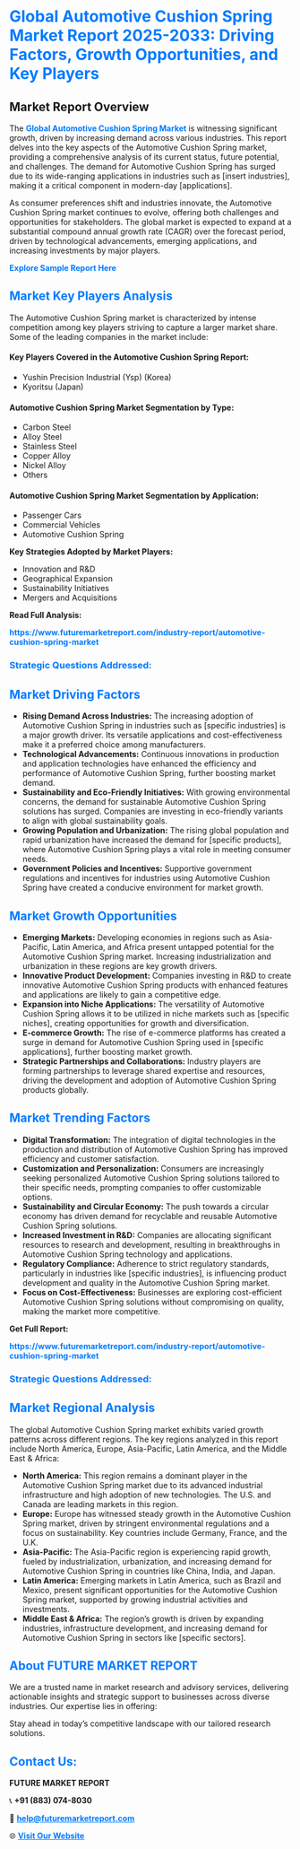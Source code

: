 <h1 style="color: #007BFF;">Global Automotive Cushion Spring Market Report 2025-2033: Driving Factors, Growth Opportunities, and Key Players</h1>

<section id="overview">
<h2>Market Report Overview</h2>
<p>The <a href="https://www.futuremarketreport.com/industry-report/automotive-cushion-spring-market" style="color: #007BFF; text-decoration: none;"><strong>Global Automotive Cushion Spring Market</strong></a> is witnessing significant growth, driven by increasing demand across various industries. This report delves into the key aspects of the Automotive Cushion Spring market, providing a comprehensive analysis of its current status, future potential, and challenges. The demand for Automotive Cushion Spring has surged due to its wide-ranging applications in industries such as [insert industries], making it a critical component in modern-day [applications].</p>
<p>As consumer preferences shift and industries innovate, the Automotive Cushion Spring market continues to evolve, offering both challenges and opportunities for stakeholders. The global market is expected to expand at a substantial compound annual growth rate (CAGR) over the forecast period, driven by technological advancements, emerging applications, and increasing investments by major players.</p>
</section>

<section id="overview">
<p><a href="https://www.futuremarketreport.com/request-sample/reportId=126079" style="color: #007BFF; text-decoration: none;"><strong>Explore Sample Report Here</strong></a></p>
</section>

<section id="key-players">
<h2 style="color: #007BFF;">Market Key Players Analysis</h2>
<p>The Automotive Cushion Spring market is characterized by intense competition among key players striving to capture a larger market share. Some of the leading companies in the market include:</p>
<h4>Key Players Covered in the Automotive Cushion Spring Report:</h4>
<ul><li>Yushin Precision Industrial (Ysp) (Korea)</li><li>Kyoritsu (Japan)</li></ul>
<h4>Automotive Cushion Spring Market Segmentation by Type:</h4>
<ul><li>Carbon Steel</li><li>Alloy Steel</li><li>Stainless Steel</li><li>Copper Alloy</li><li>Nickel Alloy</li><li>Others</li></ul>

<h4>Automotive Cushion Spring Market Segmentation by Application:</h4>
<ul><li>Passenger Cars</li><li>Commercial Vehicles</li><li>Automotive Cushion Spring</li></ul>
<p><strong>Key Strategies Adopted by Market Players:</strong></p>
<ul>
<li>Innovation and R&D</li>
<li>Geographical Expansion</li>
<li>Sustainability Initiatives</li>
<li>Mergers and Acquisitions</li>
</ul>
</section>

<section>
<p><strong>Read Full Analysis: </strong></p><a href="https://www.futuremarketreport.com/industry-report/automotive-cushion-spring-market" style="color: #007BFF; text-decoration: none;"><strong>https://www.futuremarketreport.com/industry-report/automotive-cushion-spring-market</strong></a>
<h3 style="color: #007BFF;">Strategic Questions Addressed:</h3>
</section>

<section id="driving-factors">
<h2 style="color: #007BFF;">Market Driving Factors</h2>
<ul>
<li><strong>Rising Demand Across Industries:</strong> The increasing adoption of Automotive Cushion Spring in industries such as [specific industries] is a major growth driver. Its versatile applications and cost-effectiveness make it a preferred choice among manufacturers.</li>
<li><strong>Technological Advancements:</strong> Continuous innovations in production and application technologies have enhanced the efficiency and performance of Automotive Cushion Spring, further boosting market demand.</li>
<li><strong>Sustainability and Eco-Friendly Initiatives:</strong> With growing environmental concerns, the demand for sustainable Automotive Cushion Spring solutions has surged. Companies are investing in eco-friendly variants to align with global sustainability goals.</li>
<li><strong>Growing Population and Urbanization:</strong> The rising global population and rapid urbanization have increased the demand for [specific products], where Automotive Cushion Spring plays a vital role in meeting consumer needs.</li>
<li><strong>Government Policies and Incentives:</strong> Supportive government regulations and incentives for industries using Automotive Cushion Spring have created a conducive environment for market growth.</li>
</ul>
</section>

<section id="growth-opportunities">
<h2 style="color: #007BFF;">Market Growth Opportunities</h2>
<ul>
<li><strong>Emerging Markets:</strong> Developing economies in regions such as Asia-Pacific, Latin America, and Africa present untapped potential for the Automotive Cushion Spring market. Increasing industrialization and urbanization in these regions are key growth drivers.</li>
<li><strong>Innovative Product Development:</strong> Companies investing in R&D to create innovative Automotive Cushion Spring products with enhanced features and applications are likely to gain a competitive edge.</li>
<li><strong>Expansion into Niche Applications:</strong> The versatility of Automotive Cushion Spring allows it to be utilized in niche markets such as [specific niches], creating opportunities for growth and diversification.</li>
<li><strong>E-commerce Growth:</strong> The rise of e-commerce platforms has created a surge in demand for Automotive Cushion Spring used in [specific applications], further boosting market growth.</li>
<li><strong>Strategic Partnerships and Collaborations:</strong> Industry players are forming partnerships to leverage shared expertise and resources, driving the development and adoption of Automotive Cushion Spring products globally.</li>
</ul>
</section>

<section id="trending-factors">
<h2 style="color: #007BFF;">Market Trending Factors</h2>
<ul>
<li><strong>Digital Transformation:</strong> The integration of digital technologies in the production and distribution of Automotive Cushion Spring has improved efficiency and customer satisfaction.</li>
<li><strong>Customization and Personalization:</strong> Consumers are increasingly seeking personalized Automotive Cushion Spring solutions tailored to their specific needs, prompting companies to offer customizable options.</li>
<li><strong>Sustainability and Circular Economy:</strong> The push towards a circular economy has driven demand for recyclable and reusable Automotive Cushion Spring solutions.</li>
<li><strong>Increased Investment in R&D:</strong> Companies are allocating significant resources to research and development, resulting in breakthroughs in Automotive Cushion Spring technology and applications.</li>
<li><strong>Regulatory Compliance:</strong> Adherence to strict regulatory standards, particularly in industries like [specific industries], is influencing product development and quality in the Automotive Cushion Spring market.</li>
<li><strong>Focus on Cost-Effectiveness:</strong> Businesses are exploring cost-efficient Automotive Cushion Spring solutions without compromising on quality, making the market more competitive.</li>
</ul>
</section>

<section>
<p><strong>Get Full Report: </strong></p><a href="https://www.futuremarketreport.com/industry-report/automotive-cushion-spring-market" style="color: #007BFF; text-decoration: none;"><strong>https://www.futuremarketreport.com/industry-report/automotive-cushion-spring-market</strong></a>
<h3 style="color: #007BFF;">Strategic Questions Addressed:</h3>
</section>


<section id="regional-analysis">
<h2 style="color: #007BFF;">Market Regional Analysis</h2>
<p>The global Automotive Cushion Spring market exhibits varied growth patterns across different regions. The key regions analyzed in this report include North America, Europe, Asia-Pacific, Latin America, and the Middle East & Africa:</p>
<ul>
<li><strong>North America:</strong> This region remains a dominant player in the Automotive Cushion Spring market due to its advanced industrial infrastructure and high adoption of new technologies. The U.S. and Canada are leading markets in this region.</li>
<li><strong>Europe:</strong> Europe has witnessed steady growth in the Automotive Cushion Spring market, driven by stringent environmental regulations and a focus on sustainability. Key countries include Germany, France, and the U.K.</li>
<li><strong>Asia-Pacific:</strong> The Asia-Pacific region is experiencing rapid growth, fueled by industrialization, urbanization, and increasing demand for Automotive Cushion Spring in countries like China, India, and Japan.</li>
<li><strong>Latin America:</strong> Emerging markets in Latin America, such as Brazil and Mexico, present significant opportunities for the Automotive Cushion Spring market, supported by growing industrial activities and investments.</li>
<li><strong>Middle East & Africa:</strong> The region’s growth is driven by expanding industries, infrastructure development, and increasing demand for Automotive Cushion Spring in sectors like [specific sectors].</li>
</ul>
</section>

<footer>
<h2 style="color: #007BFF;">About FUTURE MARKET REPORT</h2>
<p>We are a trusted name in market research and advisory services, delivering actionable insights and strategic support to businesses across diverse industries. Our expertise lies in offering:</p>

<p>Stay ahead in today’s competitive landscape with our tailored research solutions.</p>

<h2 style="color: #007BFF;">Contact Us:</h2>
<p><strong>FUTURE MARKET REPORT</strong></p>
<p>📞 <strong>+91 (883) 074-8030</strong></p>
<p>📧 <strong><a href="mailto:help@futuremarketreport.com" style="color: #007BFF;">help@futuremarketreport.com</a></strong></p>
<p>🌐 <strong><a href="https://www.futuremarketreport.com/" style="color: #007BFF;">Visit Our Website</a></strong></p>
</footer>